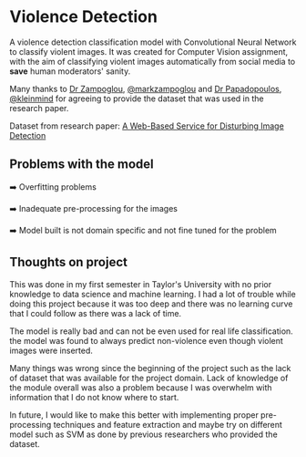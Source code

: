 # Violence Detection 

A violence detection classification model with Convolutional Neural Network to classify violent images.
It was created for Computer Vision assignment, with the aim of classifying violent images automatically
from social media to **save** human moderators' sanity. 

Many thanks to [Dr Zampoglou](https://scholar.google.gr/citations?user=YNFYlTgAAAAJ&hl=en), [@markzampoglou](https://github.com/markzampoglou) and [Dr Papadopoulos](https://scholar.google.gr/citations?user=GuhyORoAAAAJ&hl=en), [@kleinmind](https://github.com/kleinmind) for agreeing to provide the dataset that was used in the research paper.

Dataset from research paper: [A Web-Based Service for Disturbing Image Detection](https://link.springer.com/chapter/10.1007/978-3-319-51814-5_37)



## Problems with the model
:arrow_right: Overfitting problems

:arrow_right: Inadequate pre-processing for the images

:arrow_right: Model built is not domain specific and not fine tuned for the problem



## Thoughts on project
This was done in my first semester in Taylor's University with no prior knowledge to data science and machine learning.
I had a lot of trouble while doing this project because it was too deep and there was no learning curve that I could follow
as there was a lack of time.

The model is really bad and can not be even used for real life classification. the model was found to always predict non-violence
even though violent images were inserted. 

Many things was wrong since the beginning of the project such as the lack of dataset that was available for the project domain. 
Lack of knowledge of the module overall was also a problem because I was overwhelm with information that I do not know where to start.

In future, I would like to make this better with implementing proper pre-processing techniques and feature extraction and maybe try on different model such as SVM as done by previous researchers who provided the dataset. 
